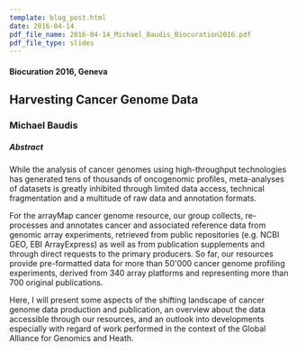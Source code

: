 ```yaml
---
template: blog_post.html 
date: 2016-04-14
pdf_file_name: 2016-04-14_Michael_Baudis_Biocuration2016.pdf
pdf_file_type: slides
---
```


#### Biocuration 2016, Geneva
## Harvesting Cancer Genome Data
### Michael Baudis

##### Abstract

While the analysis of cancer genomes using high-throughput technologies has generated tens of thousands of oncogenomic profiles, meta-analyses of datasets is greatly inhibited through limited data access, technical fragmentation and a multitude of raw data and annotation formats.

For the arrayMap cancer genome resource, our group collects, re-processes and annotates cancer and associated reference data from genomic array experiments, retrieved from public repositories (e.g. NCBI GEO, EBI ArrayExpress) as well as from publication supplements and through direct requests to the primary producers. So far, our resources provide pre-formatted data for more than 50'000 cancer genome profiling experiments, derived from 340 array platforms and representing more than 700 original publications.

Here, I will present some aspects of the shifting landscape of cancer genome data production and publication, an overview about the data accessible through our resources, and an outlook into developments especially with regard of work performed in the context of the Global Alliance for Genomics and Heath.
